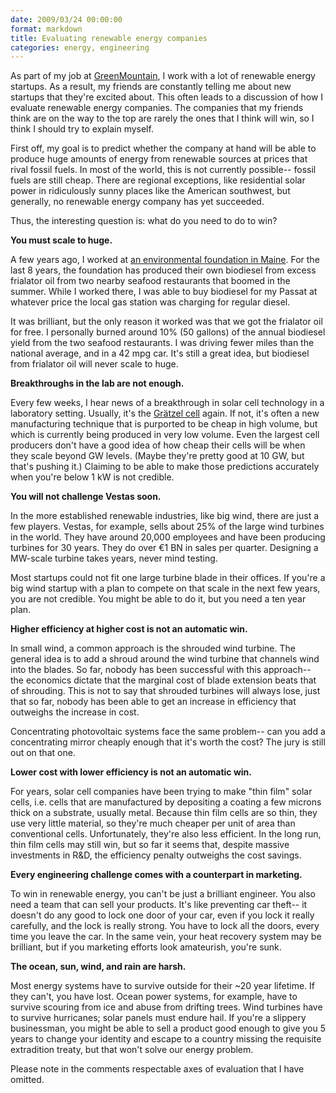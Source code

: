 ```yaml
---
date: 2009/03/24 00:00:00
format: markdown
title: Evaluating renewable energy companies
categories: energy, engineering
---
```

As part of my job at <a href="http://greenmountainengineering.com">GreenMountain</a>, I work with a lot of renewable energy startups. As a result, my friends are constantly telling me about new startups that they're excited about. This often leads to a discussion of how I evaluate renewable energy companies. The companies that my friends think are on the way to the top are rarely the ones that I think will win, so I think I should try to explain myself.

First off, my goal is to predict whether the company at hand will be able to produce huge amounts of energy from renewable sources at prices that rival fossil fuels. In most of the world, this is not currently possible-- fossil fuels are still cheap. There are regional exceptions, like residential solar power in ridiculously sunny places like the American southwest, but generally, no renewable energy company has yet succeeded.

Thus, the interesting question is: what do you need to do to win?

**You must scale to huge.**

A few years ago, I worked at <a href="http://chewonki.org">an environmental foundation in Maine</a>. For the last 8 years, the foundation has produced their own biodiesel from excess frialator oil from two nearby seafood restaurants that boomed in the summer. While I worked there, I was able to buy biodiesel for my Passat at whatever price the local gas station was charging for regular diesel.

It was brilliant, but the only reason it worked was that we got the frialator oil for free. I personally burned around 10%  (50 gallons) of the annual biodiesel yield from the two seafood restaurants. I was driving fewer miles than the national average, and in a 42 mpg car. It's still a great idea, but biodiesel from frialator oil will never scale to huge.

**Breakthroughs in the lab are not enough.**

Every few weeks, I hear news of a breakthrough in solar cell technology in a laboratory setting. Usually, it's the <a href="http://en.wikipedia.org/wiki/Dye-sensitized_solar_cell">Grätzel cell</a> again. If not, it's often a new manufacturing technique that is purported to be cheap in high volume, but which is currently being produced in very low volume. Even the largest cell producers don't have a good idea of how cheap their cells will be when they scale beyond GW levels. (Maybe they're pretty good at 10 GW, but that's pushing it.) Claiming to be able to make those predictions accurately when you're below 1 kW is not credible.

**You will not challenge Vestas soon.**

In the more established renewable industries, like big wind, there are just a few players. Vestas, for example, sells about 25% of the large wind turbines in the world. They have around 20,000 employees and have been producing turbines for 30 years. They do over €1 BN in sales per quarter. Designing a MW-scale turbine takes years, never mind testing.

Most startups could not fit one large turbine blade in their offices. If you're a big wind startup with a plan to compete on that scale in the next few years, you are not credible. You might be able to do it, but you need a ten year plan.

**Higher efficiency at higher cost is not an automatic win.**

In small wind, a common approach is the shrouded wind turbine. The general idea is to add a shroud around the wind turbine that channels wind into the blades. So far, nobody has been successful with this approach-- the economics dictate that the marginal cost of blade extension beats that of shrouding. This is not to say that shrouded turbines will always lose, just that so far, nobody has been able to get an increase in efficiency that outweighs the increase in cost.

Concentrating photovoltaic systems face the same problem-- can you add a concentrating mirror cheaply enough that it's worth the cost? The jury is still out on that one.

**Lower cost with lower efficiency is not an automatic win.**

For years, solar cell companies have been trying to make "thin film" solar cells, i.e. cells that are manufactured by depositing a coating a few microns thick on a substrate, usually metal. Because thin film cells are so thin, they use very little material, so they're much cheaper per unit of area than conventional cells. Unfortunately, they're also less efficient. In the long run, thin film cells may still win, but so far it seems that, despite massive investments in R&D, the efficiency penalty outweighs the cost savings.

**Every engineering challenge comes with a counterpart in marketing.**

To win in renewable energy, you can't be just a brilliant engineer. You also need a team that can sell your products. It's like preventing car theft-- it doesn't do any good to lock one door of your car, even if you lock it really carefully, and the lock is really strong. You have to lock all the doors, every time you leave the car. In the same vein, your heat recovery system may be brilliant, but if you marketing efforts look amateurish, you're sunk.

**The ocean, sun, wind, and rain are harsh.**

Most energy systems have to survive outside for their ~20 year lifetime. If they can't, you have lost. Ocean power systems, for example, have to survive scouring from ice and abuse from drifting trees. Wind turbines have to survive hurricanes; solar panels must endure hail. If you're a slippery businessman, you might be able to sell a product good enough to give you 5 years to change your identity and escape to a country missing the requisite extradition treaty, but that won't solve our energy problem.

Please note in the comments respectable axes of evaluation that I have omitted.
